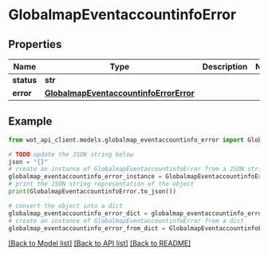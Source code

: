 # GlobalmapEventaccountinfoError


## Properties

Name | Type | Description | Notes
------------ | ------------- | ------------- | -------------
**status** | **str** |  | 
**error** | [**GlobalmapEventaccountinfoErrorError**](GlobalmapEventaccountinfoErrorError.md) |  | 

## Example

```python
from wot_api_client.models.globalmap_eventaccountinfo_error import GlobalmapEventaccountinfoError

# TODO update the JSON string below
json = "{}"
# create an instance of GlobalmapEventaccountinfoError from a JSON string
globalmap_eventaccountinfo_error_instance = GlobalmapEventaccountinfoError.from_json(json)
# print the JSON string representation of the object
print(GlobalmapEventaccountinfoError.to_json())

# convert the object into a dict
globalmap_eventaccountinfo_error_dict = globalmap_eventaccountinfo_error_instance.to_dict()
# create an instance of GlobalmapEventaccountinfoError from a dict
globalmap_eventaccountinfo_error_from_dict = GlobalmapEventaccountinfoError.from_dict(globalmap_eventaccountinfo_error_dict)
```
[[Back to Model list]](../README.md#documentation-for-models) [[Back to API list]](../README.md#documentation-for-api-endpoints) [[Back to README]](../README.md)


